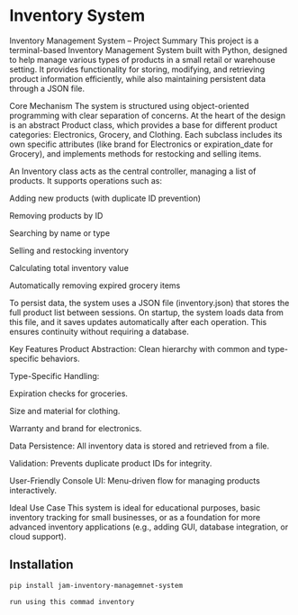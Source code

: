 # Inventory System
Inventory Management System – Project Summary
This project is a terminal-based Inventory Management System built with Python, designed to help manage various types of products in a small retail or warehouse setting. It provides functionality for storing, modifying, and retrieving product information efficiently, while also maintaining persistent data through a JSON file.

Core Mechanism
The system is structured using object-oriented programming with clear separation of concerns. At the heart of the design is an abstract Product class, which provides a base for different product categories: Electronics, Grocery, and Clothing. Each subclass includes its own specific attributes (like brand for Electronics or expiration_date for Grocery), and implements methods for restocking and selling items.

An Inventory class acts as the central controller, managing a list of products. It supports operations such as:

Adding new products (with duplicate ID prevention)

Removing products by ID

Searching by name or type

Selling and restocking inventory

Calculating total inventory value

Automatically removing expired grocery items

To persist data, the system uses a JSON file (inventory.json) that stores the full product list between sessions. On startup, the system loads data from this file, and it saves updates automatically after each operation. This ensures continuity without requiring a database.

Key Features
Product Abstraction: Clean hierarchy with common and type-specific behaviors.

Type-Specific Handling:

Expiration checks for groceries.

Size and material for clothing.

Warranty and brand for electronics.

Data Persistence: All inventory data is stored and retrieved from a file.

Validation: Prevents duplicate product IDs for integrity.

User-Friendly Console UI: Menu-driven flow for managing products interactively.

Ideal Use Case
This system is ideal for educational purposes, basic inventory tracking for small businesses, or as a foundation for more advanced inventory applications (e.g., adding GUI, database integration, or cloud support).

## Installation
```bash
pip install jam-inventory-managemnet-system

run using this commad inventory